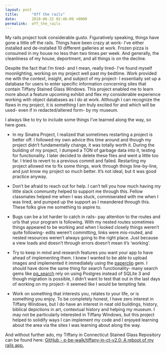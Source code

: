 ```yaml
---
layout: post
title:      "Off the rails"
date:       2018-06-22 02:46:09 +0000
permalink:  off_the_rails
---
```



My rails project took considerable gusto. Figuratively speaking, things have gone a little off the rails. Things have been crazy at work- I’ve either installed and de-installed 10 different galleries at work. Frozen pizza is consumed in my house no less than two times per week. And generally, the cleanliness of my house, deportment, and all things is on the decline. 

Despite the fact that I’m tired- and I mean, really tired- I’ve found myself moonlighting, working on my project well past my bedtime. Work provided me with the context, insight, and subject of my project- I essentially set up a database for users to enter specific information concerning sites that contain Tiffany Stained Glass Windows. This project enabled me to learn more about a feature upcoming exhibit and flex my considerable experience working with object databases as I do at work. Although I can recognize the flaws in my project, it is something I am truly excited for and which will be used- even if in redacted/altered form- by my museum. 

I always like to try to include some things I’ve learned along the way, so here goes. 

* In my Sinatra Project, I realized that sometimes restarting a project is better off. I followed my own advice this time around and though my project didn’t fundamentally change, it was totally worth it. During the building of my project, I dumped a TON of garbage data into it, testing for functionality. I later decided to delete these files and went a little too far. I tried to revert to a previous commit and failed. Restarting my project allowed me to fix some things, work through things line-by-line, and just know my project so much better. It’s not ideal, but it was good practice anyway.

* Don’t be afraid to reach out for help. I can’t tell you how much having my little slack community helped to support me through this. Fellow classmates helped me when I was stuck, commiserated with me when I was tired, and pumped up the support as I meandered through this. These folks give me something to aspire to. 

* Bugs can be a lot harder to catch in rails- pay attention to the routes and urls that your program is following. With my nested routes sometimes things appeared to be working and when I looked closely things weren’t quite following- edits weren’t committing, links were mis-routed, and nested resources weren’t always going to the right place. Just because a view loads and doesn’t through errors doesn’t mean it’s ‘working’. 

* Try to keep in mind and research features you want your app to have ahead of implementing them. I knew I wanted to be able to upload images and implemented it immediately using the [paperclip](https://github.com/thoughtbot/paperclip) gem. I should have done the same thing for search functionality- many search gems like [pg_search](https://github.com/Casecommons/pg_search) rely on using Postgres instead of SQLite 3 and though migration is possible, I didn’t want to test that out in the last days of working on my project- it seemed like I would be tempting fate. 

* Work on something that interests you, relates to your life, or is something you enjoy. To be completely honest, I have zero interest in Tiffany Windows, but I do have an interest in neat old buildings, history, biblical depictions in art, contextual history and helping my museum. I may not be particularly interested in Tiffany Windows, but this project helped to solidify ways I can implement my code and I enjoyed learning about the area via the sites I was learning about along the way.

And without further ado, my Tiffany in Connecticut Stained Glass Repository can be found here: [GitHub - e-be-walk/tiffany-in-ct-v2.0: A reboot of my rails app.](https://github.com/e-be-walk/tiffany-in-ct-v2.0) 
